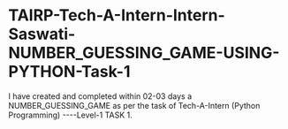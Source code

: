 # TAIRP-Tech-A-Intern-Intern-Saswati-NUMBER_GUESSING_GAME-USING-PYTHON-Task-1
I have created and completed within 02-03 days a NUMBER_GUESSING_GAME as per the task of Tech-A-Intern (Python Programming) ----Level-1 TASK 1.
